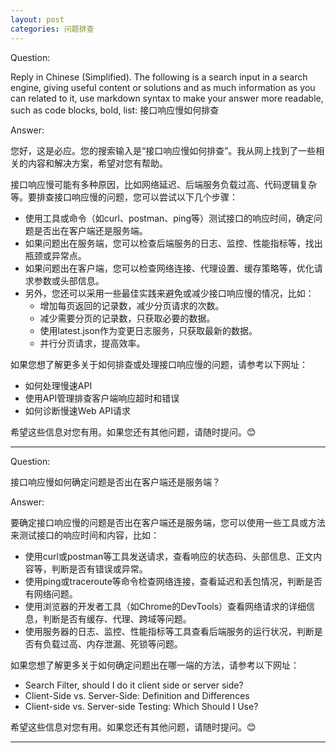 ```yaml
---
layout: post
categories: 问题排查
---
```

Question:

Reply in Chinese (Simplified).
The following is a search input in a search engine, giving useful content or solutions and as much information as you can related to it, use markdown syntax to make your answer more readable, such as code blocks, bold, list:
接口响应慢如何排查

Answer:

您好，这是必应。您的搜索输入是“接口响应慢如何排查”。我从网上找到了一些相关的内容和解决方案，希望对您有帮助。

接口响应慢可能有多种原因，比如网络延迟、后端服务负载过高、代码逻辑复杂等。要排查接口响应慢的问题，您可以尝试以下几个步骤：

- 使用工具或命令（如curl、postman、ping等）测试接口的响应时间，确定问题是否出在客户端还是服务端。
- 如果问题出在服务端，您可以检查后端服务的日志、监控、性能指标等，找出瓶颈或异常点。
- 如果问题出在客户端，您可以检查网络连接、代理设置、缓存策略等，优化请求参数或头部信息。
- 另外，您还可以采用一些最佳实践来避免或减少接口响应慢的情况，比如：
  - 增加每页返回的记录数，减少分页请求的次数。
  - 减少需要分页的记录数，只获取必要的数据。
  - 使用latest.json作为变更日志服务，只获取最新的数据。
  - 并行分页请求，提高效率。

如果您想了解更多关于如何排查或处理接口响应慢的问题，请参考以下网址：
-  如何处理慢速API
-  使用API管理排查客户端响应超时和错误
-  如何诊断慢速Web API请求

希望这些信息对您有用。如果您还有其他问题，请随时提问。😊


<hr/>

Question:

接口响应慢如何确定问题是否出在客户端还是服务端？

Answer:

要确定接口响应慢的问题是否出在客户端还是服务端，您可以使用一些工具或方法来测试接口的响应时间和内容，比如：

- 使用curl或postman等工具发送请求，查看响应的状态码、头部信息、正文内容等，判断是否有错误或异常。
- 使用ping或traceroute等命令检查网络连接，查看延迟和丢包情况，判断是否有网络问题。
- 使用浏览器的开发者工具（如Chrome的DevTools）查看网络请求的详细信息，判断是否有缓存、代理、跨域等问题。
- 使用服务器的日志、监控、性能指标等工具查看后端服务的运行状况，判断是否有负载过高、内存泄漏、死锁等问题。

如果您想了解更多关于如何确定问题出在哪一端的方法，请参考以下网址：
-  Search Filter, should I do it client side or server side?
-  Client-Side vs. Server-Side: Definition and Differences
-  Client-side vs. Server-side Testing: Which Should I Use?

希望这些信息对您有用。如果您还有其他问题，请随时提问。😊


<hr/>

